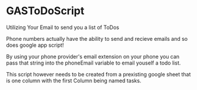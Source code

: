 # GASToDoScript
Utilizing Your Email to send you a list of ToDos

Phone numbers actually have the ability to send and recieve emails and so does google app script!

By using your phone provider's email extension on your phone you can pass that string into the phoneEmail variable to email youself a todo list.

This script however needs to be created from a prexisting google sheet that is one column with the first Column being named tasks.
